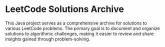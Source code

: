 # LeetCode Solutions Archive

This Java project serves as a comprehensive archive for solutions to various LeetCode problems. The primary goal is to document and organize solutions to algorithmic challenges, making it easier to review and share insights gained through problem-solving.
